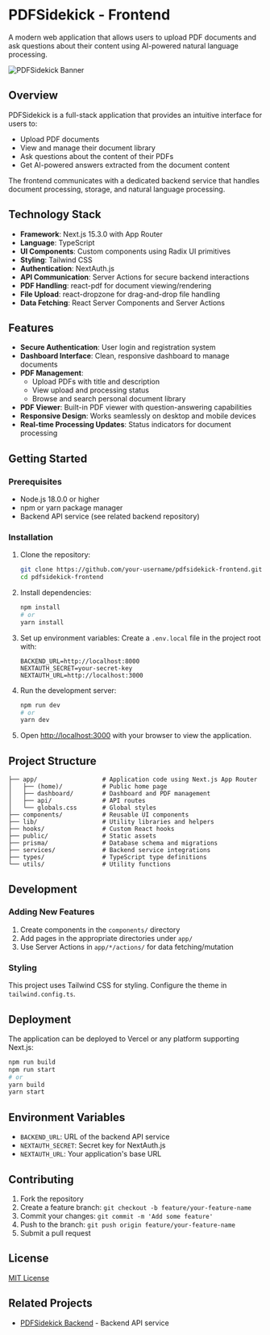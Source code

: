 # PDFSidekick - Frontend

A modern web application that allows users to upload PDF documents and ask questions about their content using AI-powered natural language processing.

![PDFSidekick Banner](logo-1500x300.png)

## Overview

PDFSidekick is a full-stack application that provides an intuitive interface for users to:

- Upload PDF documents
- View and manage their document library
- Ask questions about the content of their PDFs
- Get AI-powered answers extracted from the document content

The frontend communicates with a dedicated backend service that handles document processing, storage, and natural language processing.

## Technology Stack

- **Framework**: Next.js 15.3.0 with App Router
- **Language**: TypeScript
- **UI Components**: Custom components using Radix UI primitives
- **Styling**: Tailwind CSS
- **Authentication**: NextAuth.js
- **API Communication**: Server Actions for secure backend interactions
- **PDF Handling**: react-pdf for document viewing/rendering
- **File Upload**: react-dropzone for drag-and-drop file handling
- **Data Fetching**: React Server Components and Server Actions

## Features

- **Secure Authentication**: User login and registration system
- **Dashboard Interface**: Clean, responsive dashboard to manage documents
- **PDF Management**:
  - Upload PDFs with title and description
  - View upload and processing status
  - Browse and search personal document library
- **PDF Viewer**: Built-in PDF viewer with question-answering capabilities
- **Responsive Design**: Works seamlessly on desktop and mobile devices
- **Real-time Processing Updates**: Status indicators for document processing

## Getting Started

### Prerequisites

- Node.js 18.0.0 or higher
- npm or yarn package manager
- Backend API service (see related backend repository)

### Installation

1. Clone the repository:

   ```bash
   git clone https://github.com/your-username/pdfsidekick-frontend.git
   cd pdfsidekick-frontend
   ```

2. Install dependencies:

   ```bash
   npm install
   # or
   yarn install
   ```

3. Set up environment variables:
   Create a `.env.local` file in the project root with:

   ```env
   BACKEND_URL=http://localhost:8000
   NEXTAUTH_SECRET=your-secret-key
   NEXTAUTH_URL=http://localhost:3000
   ```

4. Run the development server:

   ```bash
   npm run dev
   # or
   yarn dev
   ```

5. Open [http://localhost:3000](http://localhost:3000) with your browser to view the application.

## Project Structure

```
├── app/                  # Application code using Next.js App Router
│   ├── (home)/           # Public home page
│   ├── dashboard/        # Dashboard and PDF management
│   ├── api/              # API routes
│   └── globals.css       # Global styles
├── components/           # Reusable UI components
├── lib/                  # Utility libraries and helpers
├── hooks/                # Custom React hooks
├── public/               # Static assets
├── prisma/               # Database schema and migrations
├── services/             # Backend service integrations
├── types/                # TypeScript type definitions
└── utils/                # Utility functions
```

## Development

### Adding New Features

1. Create components in the `components/` directory
2. Add pages in the appropriate directories under `app/`
3. Use Server Actions in `app/*/actions/` for data fetching/mutation

### Styling

This project uses Tailwind CSS for styling. Configure the theme in `tailwind.config.ts`.

## Deployment

The application can be deployed to Vercel or any platform supporting Next.js:

```bash
npm run build
npm run start
# or
yarn build
yarn start
```

## Environment Variables

- `BACKEND_URL`: URL of the backend API service
- `NEXTAUTH_SECRET`: Secret key for NextAuth.js
- `NEXTAUTH_URL`: Your application's base URL

## Contributing

1. Fork the repository
2. Create a feature branch: `git checkout -b feature/your-feature-name`
3. Commit your changes: `git commit -m 'Add some feature'`
4. Push to the branch: `git push origin feature/your-feature-name`
5. Submit a pull request

## License

[MIT License](LICENSE)

## Related Projects

- [PDFSidekick Backend](https://github.com/Poojan38380/pdfSidekick-backend) - Backend API service
